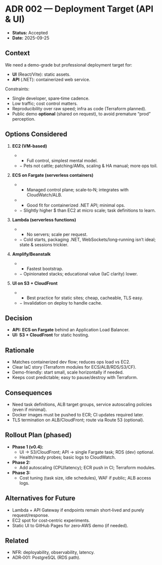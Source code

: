# ADR 002 — Deployment Target (API & UI)

- **Status:** Accepted
- **Date:** 2025-09-25

## Context
We need a demo-grade but professional deployment target for:
- **UI** (React/Vite): static assets.
- **API** (.NET): containerized web service.

Constraints:
- Single developer, spare‑time cadence.
- Low traffic; cost control matters.
- Reproducibility over raw speed; infra as code (Terraform planned).
- Public demo **optional** (shared on request), to avoid premature “prod” perception.

## Options Considered
1) **EC2 (VM-based)**
   - + Full control, simplest mental model.
   - − Pets not cattle; patching/AMIs, scaling & HA manual; more ops toil.

2) **ECS on Fargate (serverless containers)**
   - + Managed control plane; scale‑to‑N; integrates with CloudWatch/ALB.
   - + Good fit for containerized .NET API; minimal ops.
   - − Slightly higher $ than EC2 at micro scale; task definitions to learn.

3) **Lambda (serverless functions)**
   - + No servers; scale per request.
   - − Cold starts, packaging .NET, WebSockets/long‑running isn’t ideal; state & sessions trickier.

4) **Amplify/Beanstalk**
   - + Fastest bootstrap.
   - − Opinionated stacks; educational value (IaC clarity) lower.

5) **UI on S3 + CloudFront**
   - + Best practice for static sites; cheap, cacheable, TLS easy.
   - − Invalidation on deploy to handle cache.

## Decision
- **API:** **ECS on Fargate** behind an Application Load Balancer.
- **UI:** **S3 + CloudFront** for static hosting.

## Rationale
- Matches containerized dev flow; reduces ops load vs EC2.
- Clear IaC story (Terraform modules for ECS/ALB/RDS/S3/CF).
- Demo-friendly: start small, scale horizontally if needed.
- Keeps cost predictable; easy to pause/destroy with Terraform.

## Consequences
- Need task definitions, ALB target groups, service autoscaling policies (even if minimal).
- Docker images must be pushed to ECR; CI updates required later.
- TLS termination on ALB/CloudFront; route via Route 53 (optional).

## Rollout Plan (phased)
- **Phase 1 (v0.4):**
  - UI → S3/CloudFront; API → single Fargate task; RDS (dev) optional.
  - Health/ready probes; basic logs to CloudWatch.
- **Phase 2:**
  - Add autoscaling (CPU/latency); ECR push in CI; Terraform modules.
- **Phase 3:**
  - Cost tuning (task size, idle schedules), WAF if public; ALB access logs.

## Alternatives for Future
- Lambda + API Gateway if endpoints remain short‑lived and purely request/response.
- EC2 spot for cost‑centric experiments.
- Static UI to GitHub Pages for zero‑AWS demo (if needed).

## Related
- NFR: deployability, observability, latency.
- ADR‑001: PostgreSQL (RDS path).

